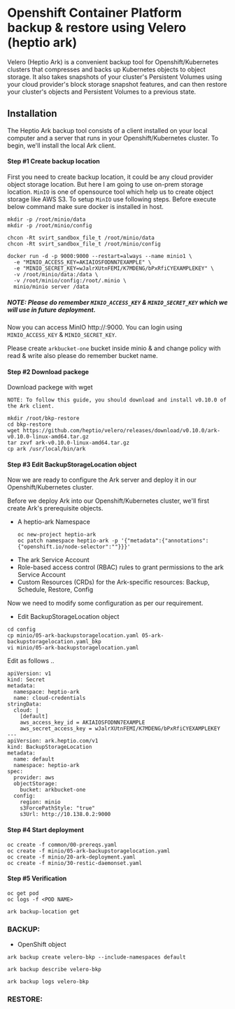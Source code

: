 # Openshift Container Platform backup & restore using Velero (heptio ark)

Velero (Heptio Ark) is a convenient backup tool for Openshift/Kubernetes clusters that compresses and backs up Kubernetes objects to object storage. It also takes snapshots of your cluster's Persistent Volumes using your cloud provider's block storage snapshot features, and can then restore your cluster's objects and Persistent Volumes to a previous state.
 
## Installation

The Heptio Ark backup tool consists of a client installed on your local computer and a server that runs in your Openshift/Kubernetes cluster. To begin, we'll install the local Ark client.

#### Step #1 Create backup location

First you need to create backup location, it could be any cloud provider object storage location. But here I am going to use on-prem storage location. ```MinIO``` is one of opensource tool which help us to create object storage like AWS S3. To setup ```MinIO``` use following steps. Before execute below command make sure docker is installed in host.

```
mkdir -p /root/minio/data
mkdir -p /root/minio/config

chcon -Rt svirt_sandbox_file_t /root/minio/data
chcon -Rt svirt_sandbox_file_t /root/minio/config

docker run -d -p 9000:9000 --restart=always --name minio1 \
  -e "MINIO_ACCESS_KEY=AKIAIOSFODNN7EXAMPLE" \
  -e "MINIO_SECRET_KEY=wJalrXUtnFEMI/K7MDENG/bPxRfiCYEXAMPLEKEY" \
  -v /root/minio/data:/data \
  -v /root/minio/config:/root/.minio \
  minio/minio server /data
```
##### NOTE: Please do remember ```MINIO_ACCESS_KEY``` & ```MINIO_SECRET_KEY``` which we will use in future deployment.

Now you can access MinIO http://<serverIP>:9000. You can login using ```MINIO_ACCESS_KEY``` & ```MINIO_SECRET_KEY```.
 
Please create ```arkbucket-one``` bucket inside minio & and change policy with read & write also please do remember bucket name.

#### Step #2 Download packege

Download packege with wget

```NOTE: To follow this guide, you should download and install v0.10.0 of the Ark client.```

```
mkdir /root/bkp-restore
cd bkp-restore
wget https://github.com/heptio/velero/releases/download/v0.10.0/ark-v0.10.0-linux-amd64.tar.gz
tar zxvf ark-v0.10.0-linux-amd64.tar.gz
cp ark /usr/local/bin/ark
```

#### Step #3 Edit BackupStorageLocation object

Now we are ready to configure the Ark server and deploy it in our Openshift/Kubernetes cluster.

Before we deploy Ark into our Openshift/Kubernetes cluster, we'll first create Ark's prerequisite objects. 

- A heptio-ark Namespace
  ```
  oc new-project heptio-ark
  oc patch namespace heptio-ark -p '{"metadata":{"annotations":{"openshift.io/node-selector":""}}}'
  ```
- The ark Service Account
- Role-based access control (RBAC) rules to grant permissions to the ark Service Account
- Custom Resources (CRDs) for the Ark-specific resources: Backup, Schedule, Restore, Config

Now we need to modify some configuration as per our requirement.

 - Edit BackupStorageLocation object
 
 ```
 cd config
 cp minio/05-ark-backupstoragelocation.yaml 05-ark-backupstoragelocation.yaml_bkp
 vi minio/05-ark-backupstoragelocation.yaml
```

Edit as follows ..

```
apiVersion: v1
kind: Secret
metadata:
  namespace: heptio-ark
  name: cloud-credentials
stringData:
  cloud: |
    [default]
    aws_access_key_id = AKIAIOSFODNN7EXAMPLE
    aws_secret_access_key = wJalrXUtnFEMI/K7MDENG/bPxRfiCYEXAMPLEKEY
---
apiVersion: ark.heptio.com/v1
kind: BackupStorageLocation
metadata:
  name: default
  namespace: heptio-ark
spec:
  provider: aws
  objectStorage:
    bucket: arkbucket-one
  config:
    region: minio
    s3ForcePathStyle: "true"
    s3Url: http://10.138.0.2:9000
```

#### Step #4 Start deployment

```
oc create -f common/00-prereqs.yaml
oc create -f minio/05-ark-backupstoragelocation.yaml
oc create -f minio/20-ark-deployment.yaml
oc create -f minio/30-restic-daemonset.yaml
```

#### Step #5 Verification

```
oc get pod
oc logs -f <POD NAME>

ark backup-location get
```


### BACKUP:

- OpenShift object

```
ark backup create velero-bkp --include-namespaces default

ark backup describe velero-bkp

ark backup logs velero-bkp
```

### RESTORE:



